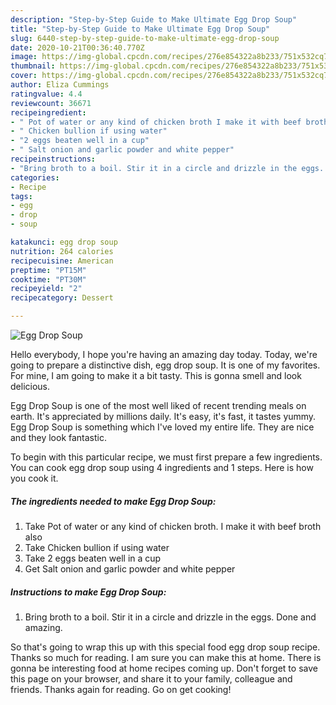 ```yaml
---
description: "Step-by-Step Guide to Make Ultimate Egg Drop Soup"
title: "Step-by-Step Guide to Make Ultimate Egg Drop Soup"
slug: 6440-step-by-step-guide-to-make-ultimate-egg-drop-soup
date: 2020-10-21T00:36:40.770Z
image: https://img-global.cpcdn.com/recipes/276e854322a8b233/751x532cq70/egg-drop-soup-recipe-main-photo.jpg
thumbnail: https://img-global.cpcdn.com/recipes/276e854322a8b233/751x532cq70/egg-drop-soup-recipe-main-photo.jpg
cover: https://img-global.cpcdn.com/recipes/276e854322a8b233/751x532cq70/egg-drop-soup-recipe-main-photo.jpg
author: Eliza Cummings
ratingvalue: 4.4
reviewcount: 36671
recipeingredient:
- " Pot of water or any kind of chicken broth I make it with beef broth also"
- " Chicken bullion if using water"
- "2 eggs beaten well in a cup"
- " Salt onion and garlic powder and white pepper"
recipeinstructions:
- "Bring broth to a boil. Stir it in a circle and drizzle in the eggs. Done and amazing."
categories:
- Recipe
tags:
- egg
- drop
- soup

katakunci: egg drop soup 
nutrition: 264 calories
recipecuisine: American
preptime: "PT15M"
cooktime: "PT30M"
recipeyield: "2"
recipecategory: Dessert

---
```



![Egg Drop Soup](https://img-global.cpcdn.com/recipes/276e854322a8b233/751x532cq70/egg-drop-soup-recipe-main-photo.jpg)

Hello everybody, I hope you're having an amazing day today. Today, we're going to prepare a distinctive dish, egg drop soup. It is one of my favorites. For mine, I am going to make it a bit tasty. This is gonna smell and look delicious.



Egg Drop Soup is one of the most well liked of recent trending meals on earth. It's appreciated by millions daily. It's easy, it's fast, it tastes yummy. Egg Drop Soup is something which I've loved my entire life. They are nice and they look fantastic.


To begin with this particular recipe, we must first prepare a few ingredients. You can cook egg drop soup using 4 ingredients and 1 steps. Here is how you cook it.

<!--inarticleads1-->

##### The ingredients needed to make Egg Drop Soup:

1. Take  Pot of water or any kind of chicken broth. I make it with beef broth also
1. Take  Chicken bullion if using water
1. Take 2 eggs beaten well in a cup
1. Get  Salt onion and garlic powder and white pepper




<!--inarticleads2-->

##### Instructions to make Egg Drop Soup:

1. Bring broth to a boil. Stir it in a circle and drizzle in the eggs. Done and amazing.




So that's going to wrap this up with this special food egg drop soup recipe. Thanks so much for reading. I am sure you can make this at home. There is gonna be interesting food at home recipes coming up. Don't forget to save this page on your browser, and share it to your family, colleague and friends. Thanks again for reading. Go on get cooking!
